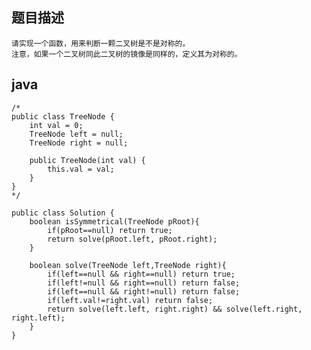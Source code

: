 ## 题目描述

    请实现一个函数，用来判断一颗二叉树是不是对称的。
    注意，如果一个二叉树同此二叉树的镜像是同样的，定义其为对称的。
    
## java

    /* 
    public class TreeNode { 
        int val = 0; 
        TreeNode left = null; 
        TreeNode right = null; 
     
        public TreeNode(int val) { 
            this.val = val; 
        } 
    } 
    */  
    
    public class Solution {  
        boolean isSymmetrical(TreeNode pRoot){  
            if(pRoot==null) return true;  
            return solve(pRoot.left, pRoot.right);  
        }     
          
        boolean solve(TreeNode left,TreeNode right){  
            if(left==null && right==null) return true;  
            if(left!=null && right==null) return false;  
            if(left==null && right!=null) return false;  
            if(left.val!=right.val) return false;  
            return solve(left.left, right.right) && solve(left.right, right.left);  
        }  
    } 